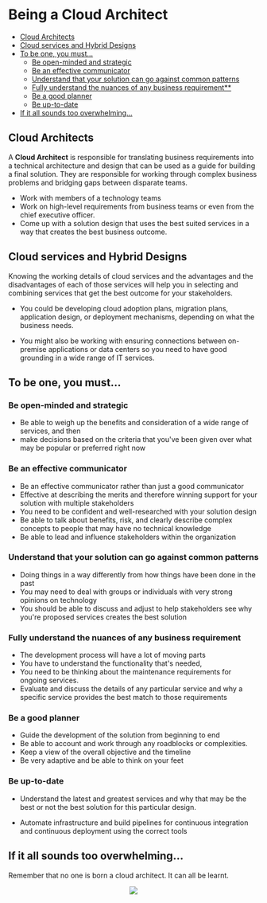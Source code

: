 
# Being a Cloud Architect


- [Cloud Architects](#cloud-architects)
- [Cloud services and Hybrid Designs](#cloud-services-and-hybrid-designs)
- [To be one, you must...](#to-be-one-you-must)
    - [Be open-minded and strategic](#be-open-minded-and-strategic)
    - [Be an effective communicator](#be-an-effective-communicator)
    - [Understand that your solution can go against common patterns](#understand-that-your-solution-can-go-against-common-patterns)
    - [Fully understand the nuances of any business requirement**](#fully-understand-the-nuances-of-any-business-requirement)
    - [Be a good planner](#be-a-good-planner)
    - [Be up-to-date](#be-up-to-date)
- [If it all sounds too overwhelming...](#if-it-all-sounds-too-overwhelming)


## Cloud Architects 

A **Cloud Architect** is responsible for translating business requirements into a technical architecture and design that can be used as a guide for building a final solution. They are responsible for working through complex business problems and bridging gaps between disparate teams. 

- Work with members of a technology teams
- Work on high-level requirements from business teams or even from the chief executive officer. 
- Come up with a solution design that uses the best suited services in a way that creates the best business outcome.

## Cloud services and Hybrid Designs

Knowing the working details of cloud services and the advantages and the disadvantages of each of those services will help you in selecting and combining services that get the best outcome for your stakeholders. 

- You could be developing cloud adoption plans, migration plans, application design, or deployment mechanisms, depending on what the business needs.

- You might also be working with ensuring connections between on-premise applications or data centers so you need to have good grounding in a wide range of IT services. 

## To be one, you must...

### Be open-minded and strategic

- Be able to weigh up the benefits and consideration of a wide range of services, and then 
- make decisions based on the criteria that you've been given over what may be popular or preferred right now

### Be an effective communicator

- Be an effective communicator rather than just a good communicator
- Effective at describing the merits and therefore winning support for your solution with multiple stakeholders
- You need to be confident and well-researched with your solution design
- Be able to talk about benefits, risk, and clearly describe complex concepts to people that may have no technical knowledge
- Be able to lead and influence stakeholders within the organization

### Understand that your solution can go against common patterns

- Doing things in a way differently from how things have been done in the past
- You may need to deal with groups or individuals with very strong opinions on technology
- You should be able to discuss and adjust to help stakeholders see why you're proposed services creates the best solution

### Fully understand the nuances of any business requirement

- The development process will have a lot of moving parts
- You have to understand the functionality that's needed,  
- You need to be thinking about the maintenance requirements for ongoing services. 
- Evaluate and discuss the details of any particular service and why a specific service provides the best match to those requirements

### Be a good planner

- Guide the development of the solution from beginning to end
- Be able to account and work through any roadblocks or complexities.
- Keep a view of the overall objective and the timeline
- Be very adaptive and be able to think on your feet

### Be up-to-date

- Understand the latest and greatest services and why that may be the best or not the best solution for this particular design.

- Automate infrastructure and build pipelines for continuous integration and continuous deployment using the correct tools

## If it all sounds too overwhelming...

Remember that no one is born a cloud architect. It can all be learnt.

<p align=center>
<img src="../../Images/youcandoitmemebaby.png">
</p>
